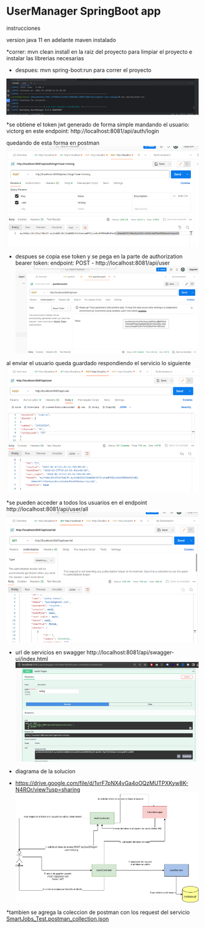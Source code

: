 # UserManager SpringBoot app

instrucciones

version java 11 en adelante
maven instalado

*correr: mvn clean install en la raiz del proyecto
para limpiar el proyecto e instalar las librerias necesarias

- despues: mvn spring-boot:run
para correr el proyecto

![img.png](evidence/img.png)

*se obtiene el token jwt generado de forma simple
mandando el usuario: victorg
en este endpoint: http://localhost:8081/api/auth/login

quedando de esta forma en postman
![Captura de pantalla_2024-02-27_15-40-48.png](evidence%2FCaptura%20de%20pantalla_2024-02-27_15-40-48.png)


* despues se copia ese token y se pega en la parte de authorization bearer token:
endpoint: POST - http://localhost:8081/api/user
![Captura desde 2024-04-18 09-07-18.png](evidence%2FCaptura%20desde%202024-04-18%2009-07-18.png)

al enviar el usuario queda guardado respondiendo el servicio lo siguiente
![Captura de pantalla_2024-02-27_15-41-04.png](evidence%2FCaptura%20de%20pantalla_2024-02-27_15-41-04.png)

*se pueden acceder a todos los usuarios en el endpoint
http://localhost:8081/api/user/all
![Captura de pantalla_2024-02-27_15-41-29.png](evidence%2FCaptura%20de%20pantalla_2024-02-27_15-41-29.png)


* url de servicios en swagger
http://localhost:8081/api/swagger-ui/index.html
![Captura de pantalla_2024-02-27_15-45-48.png](evidence%2FCaptura%20de%20pantalla_2024-02-27_15-45-48.png)

* diagrama de la solucion
* https://drive.google.com/file/d/1vrF7pNX4vGa4oOQzMUTPXKyw8K-N4ROr/view?usp=sharing
![diagrama solucion.drawio (1).png](evidence%2Fdiagrama%20solucion.drawio%20%281%29.png)


*tambien se agrega la coleccion de postman con los request del servicio
[SmartJobs_Test.postman_collection.json](evidence%2FSmartJobs_Test.postman_collection.json)

 

